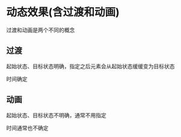 # 动态效果(含过渡和动画)

过渡和动画是两个不同的概念

## 过渡

起始状态、目标状态明确，指定之后元素会从起始状态缓缓变为目标状态

时间确定

## 动画

起始状态、目标状态不明确，通常不用指定

时间通常也不确定


